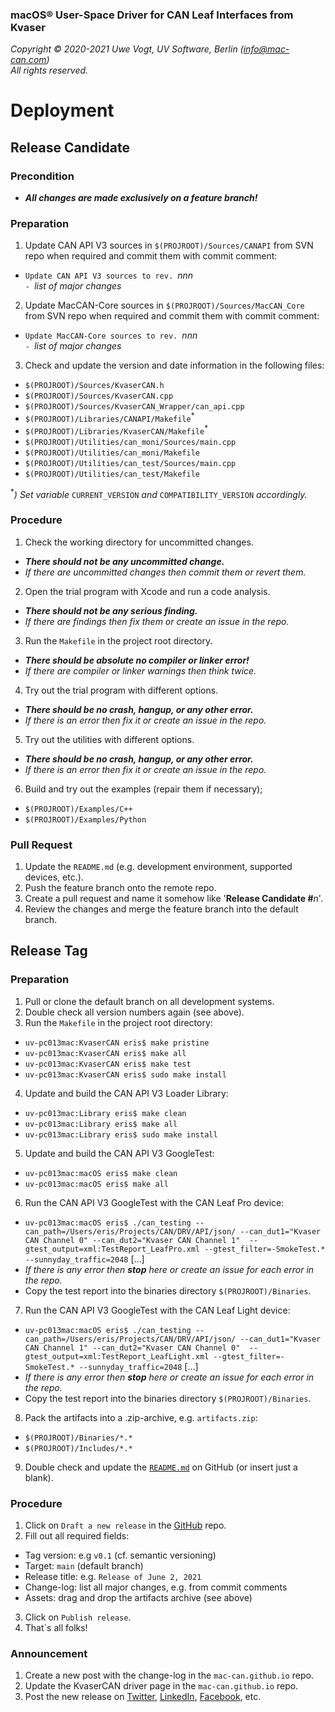 ### macOS&reg; User-Space Driver for CAN Leaf Interfaces from Kvaser

_Copyright &copy; 2020-2021  Uwe Vogt, UV Software, Berlin (info@mac-can.com)_ \
_All rights reserved._

# Deployment

## Release Candidate

### Precondition

- **_All changes are made exclusively on a feature branch!_**

### Preparation

1. Update CAN API V3 sources in `$(PROJROOT)/Sources/CANAPI` from SVN repo
   when required and commit them with commit comment:
  - `Update CAN API V3 sources to rev. `_nnn_ \
    `- `_list of major changes_
2. Update MacCAN-Core sources in `$(PROJROOT)/Sources/MacCAN_Core` from SVN repo
   when required and commit them with commit comment:
  - `Update MacCAN-Core sources to rev. `_nnn_ \
    `- `_list of major changes_
3. Check and update the version and date information in the following files:
  - `$(PROJROOT)/Sources/KvaserCAN.h`
  - `$(PROJROOT)/Sources/KvaserCAN.cpp`
  - `$(PROJROOT)/Sources/KvaserCAN_Wrapper/can_api.cpp`
  - `$(PROJROOT)/Libraries/CANAPI/Makefile`<sup>*</sup>
  - `$(PROJROOT)/Libraries/KvaserCAN/Makefile`<sup>*</sup>
  - `$(PROJROOT)/Utilities/can_moni/Sources/main.cpp`
  - `$(PROJROOT)/Utilities/can_moni/Makefile`
  - `$(PROJROOT)/Utilities/can_test/Sources/main.cpp`
  - `$(PROJROOT)/Utilities/can_test/Makefile`

  <sup>*</sup>_) Set variable_ `CURRENT_VERSION` _and_ `COMPATIBILITY_VERSION` _accordingly._

### Procedure

1. Check the working directory for uncommitted changes.
  - _**There should not be any uncommitted change.**_
  - _If there are uncommitted changes then commit them or revert them._
2. Open the trial program with Xcode and run a code analysis.
  - _**There should not be any serious finding.**_
  - _If there are findings then fix them or create an issue in the repo._
3. Run the `Makefile` in the project root directory.
  - _**There should be absolute no compiler or linker error!**_
  - _If there are compiler or linker warnings then think twice._
4. Try out the trial program with different options.
  - _**There should be no crash, hangup, or any other error.**_
  - _If there is an error then fix it or create an issue in the repo._
5. Try out the utilities with different options.
  - _**There should be no crash, hangup, or any other error.**_
  - _If there is an error then fix it or create an issue in the repo._
6. Build and try out the examples (repair them if necessary);
  - `$(PROJROOT)/Examples/C++`
  - `$(PROJROOT)/Examples/Python`

### Pull Request

1. Update the `README.md` (e.g. development environment, supported devices, etc.).
2. Push the feature branch onto the remote repo.
3. Create a pull request and name it somehow like '**Release Candidate #**_n_'.
4. Review the changes and merge the feature branch into the default branch.

## Release Tag

### Preparation

1. Pull or clone the default branch on all development systems.
2. Double check all version numbers again (see above).
3. Run the `Makefile` in the project root directory:
  - `uv-pc013mac:KvaserCAN eris$ make pristine`
  - `uv-pc013mac:KvaserCAN eris$ make all`
  - `uv-pc013mac:KvaserCAN eris$ make test`
  - `uv-pc013mac:KvaserCAN eris$ sudo make install`
4. Update and build the CAN API V3 Loader Library:
  - `uv-pc013mac:Library eris$ make clean`
  - `uv-pc013mac:Library eris$ make all`
  - `uv-pc013mac:Library eris$ sudo make install`
5. Update and build the CAN API V3 GoogleTest:
  - `uv-pc013mac:macOS eris$ make clean`
  - `uv-pc013mac:macOS eris$ make all`
6. Run the CAN API V3 GoogleTest with the CAN Leaf Pro device:
  - `uv-pc013mac:macOS eris$ ./can_testing --can_path=/Users/eris/Projects/CAN/DRV/API/json/ --can_dut1="Kvaser CAN Channel 0" --can_dut2="Kvaser CAN Channel 1"  --gtest_output=xml:TestReport_LeafPro.xml --gtest_filter=-SmokeTest.* --sunnyday_traffic=2048` [...]
  - _If there is any error then **stop** here or create an issue for each error in the repo._
  - Copy the test report into the binaries directory `$(PROJROOT)/Binaries`.
7. Run the CAN API V3 GoogleTest with the CAN Leaf Light device:
  - `uv-pc013mac:macOS eris$ ./can_testing --can_path=/Users/eris/Projects/CAN/DRV/API/json/ --can_dut1="Kvaser CAN Channel 1" --can_dut2="Kvaser CAN Channel 0"  --gtest_output=xml:TestReport_LeafLight.xml --gtest_filter=-SmokeTest.* --sunnyday_traffic=2048` [...]
  - _If there is any error then **stop** here or create an issue for each error in the repo._
  - Copy the test report into the binaries directory `$(PROJROOT)/Binaries`.
8. Pack the artifacts into a .zip-archive, e.g. `artifacts.zip`:
  - `$(PROJROOT)/Binaries/*.*`
  - `$(PROJROOT)/Includes/*.*`
9. Double check and update the [`README.md`](https://github.com/mac-can/MacCAN-KvaserCAN/blob/main/README.md) on GitHub (or insert just a blank).

### Procedure

1. Click on `Draft a new release` in the [GitHub](https://github.com/mac-can/MacCAN-KvaserCAN) repo.
2. Fill out all required fields:
  - Tag version: e.g `v0.1` (cf. semantic versioning)
  - Target: `main` (default branch)
  - Release title: e.g. `Release of June 2, 2021`
  - Change-log: list all major changes, e.g. from commit comments
  - Assets: drag and drop the artifacts archive (see above)
3. Click on `Publish release`.
4. That´s all folks!

### Announcement

1. Create a new post with the change-log in the `mac-can.github.io` repo.
2. Update the KvaserCAN driver page in the `mac-can.github.io` repo.
3. Post the new release on
[Twitter](https://twitter.com/uv_software),
[LinkedIn](https://linkedin.com/in/uwe-vogt-software),
[Facebook](https://facebook.com/uvsoftware.berlin),
etc.
